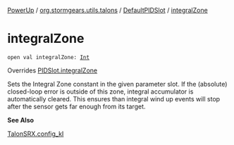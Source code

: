 [PowerUp](../../index.md) / [org.stormgears.utils.talons](../index.md) / [DefaultPIDSlot](index.md) / [integralZone](./integral-zone.md)

# integralZone

`open val integralZone: `[`Int`](https://kotlinlang.org/api/latest/jvm/stdlib/kotlin/-int/index.html)

Overrides [PIDSlot.integralZone](../-p-i-d-slot/integral-zone.md)

Sets the Integral Zone constant in the given parameter slot. If the (absolute) closed-loop error is outside of this
zone, integral accumulator is automatically cleared. This ensures than integral wind up events will stop after the
sensor gets far enough from its target.

**See Also**

[TalonSRX.config_kI](#)


